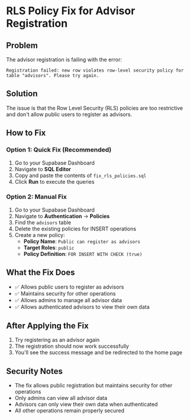 # RLS Policy Fix for Advisor Registration

## Problem
The advisor registration is failing with the error:
```
Registration failed: new row violates row-level security policy for table "advisors". Please try again.
```

## Solution
The issue is that the Row Level Security (RLS) policies are too restrictive and don't allow public users to register as advisors.

## How to Fix

### Option 1: Quick Fix (Recommended)
1. Go to your Supabase Dashboard
2. Navigate to **SQL Editor**
3. Copy and paste the contents of `fix_rls_policies.sql`
4. Click **Run** to execute the queries

### Option 2: Manual Fix
1. Go to your Supabase Dashboard
2. Navigate to **Authentication** → **Policies**
3. Find the `advisors` table
4. Delete the existing policies for INSERT operations
5. Create a new policy:
   - **Policy Name**: `Public can register as advisors`
   - **Target Roles**: `public`
   - **Policy Definition**: `FOR INSERT WITH CHECK (true)`

## What the Fix Does
- ✅ Allows public users to register as advisors
- ✅ Maintains security for other operations
- ✅ Allows admins to manage all advisor data
- ✅ Allows authenticated advisors to view their own data

## After Applying the Fix
1. Try registering as an advisor again
2. The registration should now work successfully
3. You'll see the success message and be redirected to the home page

## Security Notes
- The fix allows public registration but maintains security for other operations
- Only admins can view all advisor data
- Advisors can only view their own data when authenticated
- All other operations remain properly secured 